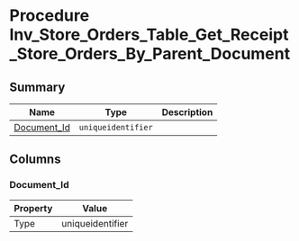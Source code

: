# Procedure Inv_Store_Orders_Table_Get_Receipt_Store_Orders_By_Parent_Document


## Summary

| Name | Type | Description |
| - | - | --- |
|[Document_Id](#document_id)|`uniqueidentifier` ||

## Columns

### Document_Id

| Property | Value |
| - | - |
|Type|uniqueidentifier|


